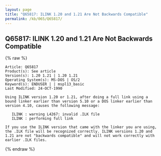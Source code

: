```yaml
---
layout: page
title: "Q65817: ILINK 1.20 and 1.21 Are Not Backwards Compatible"
permalink: /kb/065/Q65817/
---
```


## Q65817: ILINK 1.20 and 1.21 Are Not Backwards Compatible

{% raw %}

	Article: Q65817
	Product(s): See article
	Version(s): 1.20 1.21 | 1.20 1.21
	Operating System(s): MS-DOS | OS/2
	Keyword(s): ENDUSER | | mspl13_basic
	Last Modified: 24-OCT-1990
	
	Using ILINK version 1.20 or 1.21, after doing a full link using a
	bound linker earlier than version 5.10 or a DOS linker earlier than
	version 4.10, causes the following message:
	
	   ILINK : warning L4267: invalid .ILK file
	   ILINK : performing full link
	
	If you use the ILINK version that came with the linker you are using,
	the .ILK file will be recognized correctly. ILINK versions 1.20 and
	1.21 are not "backwards compatible" and will not work correctly with
	earlier .ILK files.

{% endraw %}
